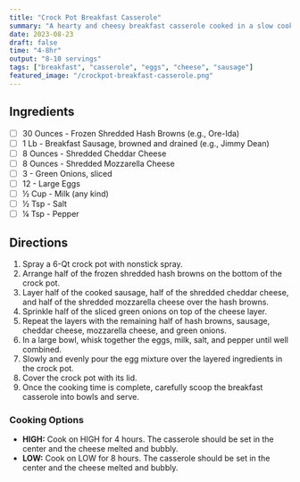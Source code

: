 ```yaml
---
title: "Crock Pot Breakfast Casserole"
summary: "A hearty and cheesy breakfast casserole cooked in a slow cooker."
date: 2023-08-23
draft: false
time: "4-8hr"
output: "8-10 servings"
tags: ["breakfast", "casserole", "eggs", "cheese", "sausage"]
featured_image: "/crockpot-breakfast-casserole.png"
---
```


## Ingredients

- [ ] 30 Ounces - Frozen Shredded Hash Browns (e.g., Ore-Ida)
- [ ] 1 Lb - Breakfast Sausage, browned and drained (e.g., Jimmy Dean)
- [ ] 8 Ounces - Shredded Cheddar Cheese
- [ ] 8 Ounces - Shredded Mozzarella Cheese
- [ ] 3 - Green Onions, sliced
- [ ] 12 - Large Eggs
- [ ] ½ Cup - Milk (any kind)
- [ ] ½ Tsp - Salt
- [ ] ¼ Tsp - Pepper

## Directions

1. Spray a 6-Qt crock pot with nonstick spray.
2. Arrange half of the frozen shredded hash browns on the bottom of the crock pot.
3. Layer half of the cooked sausage, half of the shredded cheddar cheese, and half of the shredded mozzarella cheese over the hash browns.
4. Sprinkle half of the sliced green onions on top of the cheese layer.
5. Repeat the layers with the remaining half of hash browns, sausage, cheddar cheese, mozzarella cheese, and green onions.
6. In a large bowl, whisk together the eggs, milk, salt, and pepper until well combined.
7. Slowly and evenly pour the egg mixture over the layered ingredients in the crock pot.
8. Cover the crock pot with its lid.
9. Once the cooking time is complete, carefully scoop the breakfast casserole into bowls and serve.

### Cooking Options

- **HIGH:** Cook on HIGH for 4 hours. The casserole should be set in the center and the cheese melted and bubbly.
- **LOW:** Cook on LOW for 8 hours. The casserole should be set in the center and the cheese melted and bubbly.
